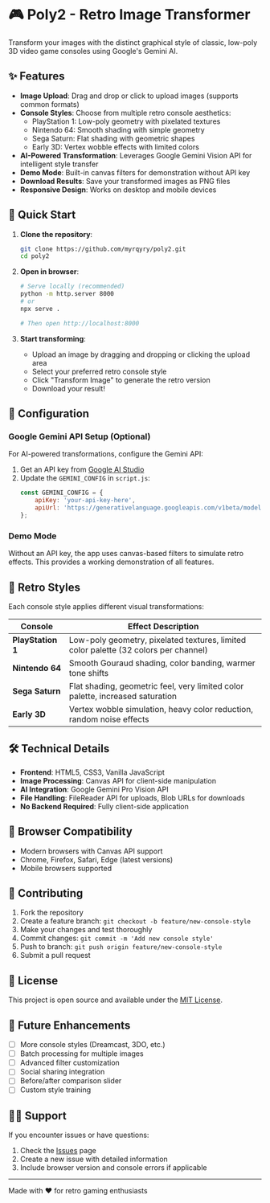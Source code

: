 # 🎮 Poly2 - Retro Image Transformer

Transform your images with the distinct graphical style of classic, low-poly 3D video game consoles using Google's Gemini AI.

## ✨ Features

- **Image Upload**: Drag and drop or click to upload images (supports common formats)
- **Console Styles**: Choose from multiple retro console aesthetics:
  - PlayStation 1: Low-poly geometry with pixelated textures
  - Nintendo 64: Smooth shading with simple geometry
  - Sega Saturn: Flat shading with geometric shapes
  - Early 3D: Vertex wobble effects with limited colors
- **AI-Powered Transformation**: Leverages Google Gemini Vision API for intelligent style transfer
- **Demo Mode**: Built-in canvas filters for demonstration without API key
- **Download Results**: Save your transformed images as PNG files
- **Responsive Design**: Works on desktop and mobile devices

## 🚀 Quick Start

1. **Clone the repository**:
   ```bash
   git clone https://github.com/myrqyry/poly2.git
   cd poly2
   ```

2. **Open in browser**:
   ```bash
   # Serve locally (recommended)
   python -m http.server 8000
   # or
   npx serve .
   
   # Then open http://localhost:8000
   ```

3. **Start transforming**:
   - Upload an image by dragging and dropping or clicking the upload area
   - Select your preferred retro console style
   - Click "Transform Image" to generate the retro version
   - Download your result!

## 🔧 Configuration

### Google Gemini API Setup (Optional)

For AI-powered transformations, configure the Gemini API:

1. Get an API key from [Google AI Studio](https://makersuite.google.com/)
2. Update the `GEMINI_CONFIG` in `script.js`:
   ```javascript
   const GEMINI_CONFIG = {
       apiKey: 'your-api-key-here',
       apiUrl: 'https://generativelanguage.googleapis.com/v1beta/models/gemini-pro-vision:generateContent'
   };
   ```

### Demo Mode

Without an API key, the app uses canvas-based filters to simulate retro effects. This provides a working demonstration of all features.

## 🎨 Retro Styles

Each console style applies different visual transformations:

| Console | Effect Description |
|---------|------------------|
| **PlayStation 1** | Low-poly geometry, pixelated textures, limited color palette (32 colors per channel) |
| **Nintendo 64** | Smooth Gouraud shading, color banding, warmer tone shifts |
| **Sega Saturn** | Flat shading, geometric feel, very limited color palette, increased saturation |
| **Early 3D** | Vertex wobble simulation, heavy color reduction, random noise effects |

## 🛠️ Technical Details

- **Frontend**: HTML5, CSS3, Vanilla JavaScript
- **Image Processing**: Canvas API for client-side manipulation
- **AI Integration**: Google Gemini Pro Vision API
- **File Handling**: FileReader API for uploads, Blob URLs for downloads
- **No Backend Required**: Fully client-side application

## 📱 Browser Compatibility

- Modern browsers with Canvas API support
- Chrome, Firefox, Safari, Edge (latest versions)
- Mobile browsers supported

## 🤝 Contributing

1. Fork the repository
2. Create a feature branch: `git checkout -b feature/new-console-style`
3. Make your changes and test thoroughly
4. Commit changes: `git commit -m 'Add new console style'`
5. Push to branch: `git push origin feature/new-console-style`
6. Submit a pull request

## 📄 License

This project is open source and available under the [MIT License](LICENSE).

## 🔮 Future Enhancements

- [ ] More console styles (Dreamcast, 3DO, etc.)
- [ ] Batch processing for multiple images
- [ ] Advanced filter customization
- [ ] Social sharing integration
- [ ] Before/after comparison slider
- [ ] Custom style training

## 🙋‍♂️ Support

If you encounter issues or have questions:
1. Check the [Issues](https://github.com/myrqyry/poly2/issues) page
2. Create a new issue with detailed information
3. Include browser version and console errors if applicable

---

Made with ❤️ for retro gaming enthusiasts